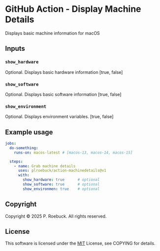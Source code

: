 # GitHub Action - Display Machine Details
Displays basic machine information for macOS

## Inputs

### `show_hardware`

Optional. Displays basic hardware information [true, false]

### `show_software`

Optional. Displays basic software information [true, false]

### `show_environment`

Optional. Displays environment variables. [true, false]

## Example usage

```yml
jobs:
  do-something:
    runs-on: macos-latest # [macos-13, macos-14, macos-15]

  steps:
    - name: Grab machine details
      uses: plroebuck/action-machinedetails@v1
      with:
        show_hardware: true      # optional
        show_software: true      # optional
        show_environmen: true    # optional
```

## Copyright

Copyright © 2025 P. Roebuck. All rights reserved.

## License

This software is licensed under the [MIT][] License, see COPYING for details.


[//]: # (Cross reference section)

[MIT]: https://opensource.org/license/mit

